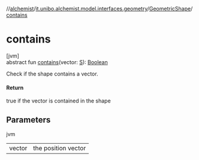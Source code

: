 //[alchemist](../../../index.md)/[it.unibo.alchemist.model.interfaces.geometry](../index.md)/[GeometricShape](index.md)/[contains](contains.md)

# contains

[jvm]\
abstract fun [contains](contains.md)(vector: [S](index.md)): [Boolean](https://kotlinlang.org/api/latest/jvm/stdlib/kotlin/-boolean/index.html)

Check if the shape contains a vector.

#### Return

true if the vector is contained in the shape

## Parameters

jvm

| | |
|---|---|
| vector | the position vector |
